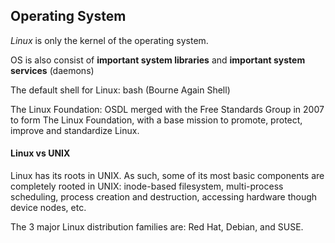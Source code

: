 ## Operating System

_Linux_ is only the kernel of the operating system.

OS is also consist of **important system libraries** and **important system services** (daemons)

The default shell for Linux: bash (Bourne Again Shell)

The Linux Foundation: OSDL merged with the Free Standards Group in 2007 to form The Linux Foundation, with a base mission to promote, protect, improve and standardize Linux.

#### Linux vs UNIX

Linux has its roots in UNIX. As such, some of its most basic components are completely rooted in UNIX: inode-based filesystem, multi-process scheduling, process creation and destruction, accessing hardware though device nodes, etc.

The 3 major Linux distribution families are: Red Hat, Debian, and SUSE.
